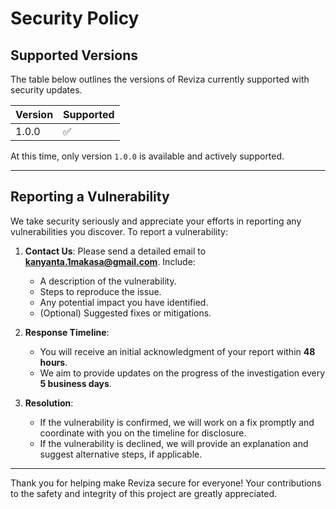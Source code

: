 # Security Policy  

## Supported Versions  

The table below outlines the versions of Reviza currently supported with security updates.  

| Version | Supported          |  
| ------- | ------------------ |  
| 1.0.0   | :white_check_mark: |  

At this time, only version `1.0.0` is available and actively supported.  

---  

## Reporting a Vulnerability  

We take security seriously and appreciate your efforts in reporting any vulnerabilities you discover. To report a vulnerability:  

1. **Contact Us**: Please send a detailed email to **kanyanta.1makasa@gmail.com**. Include:  
   - A description of the vulnerability.  
   - Steps to reproduce the issue.  
   - Any potential impact you have identified.  
   - (Optional) Suggested fixes or mitigations.  

2. **Response Timeline**:  
   - You will receive an initial acknowledgment of your report within **48 hours**.  
   - We aim to provide updates on the progress of the investigation every **5 business days**.  

3. **Resolution**:  
   - If the vulnerability is confirmed, we will work on a fix promptly and coordinate with you on the timeline for disclosure.  
   - If the vulnerability is declined, we will provide an explanation and suggest alternative steps, if applicable.  

---  

Thank you for helping make Reviza secure for everyone! Your contributions to the safety and integrity of this project are greatly appreciated.
